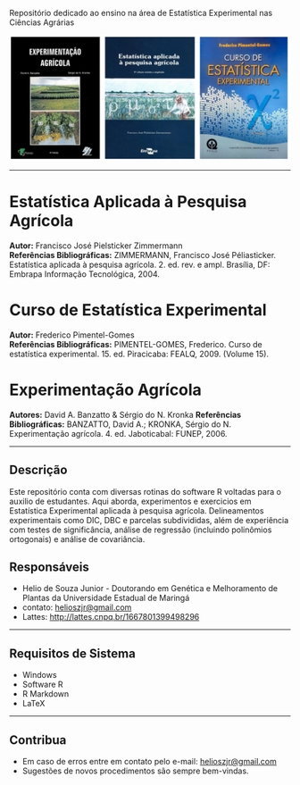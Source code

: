 Repositório dedicado ao ensino na área de Estatística Experimental nas Ciências Agrárias

![](estatistica.png)

***
# Estatística Aplicada à Pesquisa Agrícola  
**Autor:** Francisco José Pielsticker Zimmermann  
**Referências Bibliográficas:** ZIMMERMANN, Francisco José Péliasticker. Estatística aplicada à pesquisa agrícola. 2. ed. rev. e ampl. Brasília, DF: Embrapa Informação Tecnológica, 2004.


# Curso de Estatística Experimental  
**Autor:** Frederico Pimentel-Gomes  
**Referências Bibliográficas:** PIMENTEL-GOMES, Frederico. Curso de estatística experimental. 15. ed. Piracicaba: FEALQ, 2009. (Volume 15).


# Experimentação Agrícola  
**Autores:** David A. Banzatto & Sérgio do N. Kronka
**Referências Bibliográficas:** BANZATTO, David A.; KRONKA, Sérgio do N. Experimentação agrícola. 4. ed. Jaboticabal: FUNEP, 2006.

---

## Descrição

Este repositório conta com diversas rotinas do software R voltadas para o auxilio de estudantes. Aqui aborda, experimentos e exercicios em Estatística Experimental aplicada à pesquisa agrícola. Delineamentos experimentais como DIC, DBC e parcelas subdivididas, além de experiência com testes de significância, análise de regressão (incluindo polinômios ortogonais) e análise de covariância.

## Responsáveis

- Helio de Souza Junior - Doutorando em Genética e Melhoramento de Plantas da Universidade Estadual de Maringá 
- contato: helioszjr@gmail.com
- Lattes: http://lattes.cnpq.br/1667801399498296

***
## Requisitos de Sistema

- Windows
- Software R
- R Markdown
- LaTeX

***
## Contribua

- Em caso de erros entre em contato pelo e-mail: helioszjr@gmail.com
- Sugestões de novos procedimentos são sempre bem-vindas.

